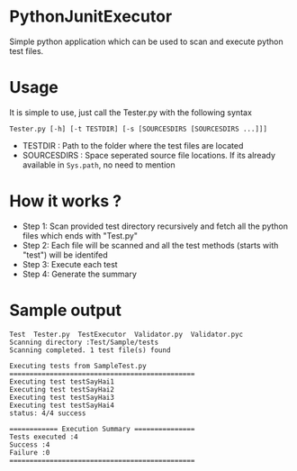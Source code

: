 # PythonJunitExecutor
Simple python application which can be used to scan and execute python test files.

# Usage
It is simple to use, just call the Tester.py with the following syntax

    Tester.py [-h] [-t TESTDIR] [-s [SOURCESDIRS [SOURCESDIRS ...]]]
    
 * TESTDIR : Path to the folder where the test files are located
 * SOURCESDIRS : Space seperated source file locations. If its already available in `Sys.path`, no need to mention
 
# How it works ?
 * Step 1: Scan provided test directory recursively and fetch all the python files which ends with "Test.py"
 * Step 2: Each file will be scanned and all the test methods (starts with "test") will be identifed
 * Step 3: Execute each test
 * Step 4: Generate the summary
 
# Sample output
   
    Test  Tester.py  TestExecutor  Validator.py  Validator.pyc
    Scanning directory :Test/Sample/tests
    Scanning completed. 1 test file(s) found

    Executing tests from SampleTest.py
    ==============================================
    Executing test testSayHai1
    Executing test testSayHai2
    Executing test testSayHai3
    Executing test testSayHai4
    status: 4/4 success

    ============ Execution Summary ===============
    Tests executed :4
    Success :4
    Failure :0
    ==============================================
  
